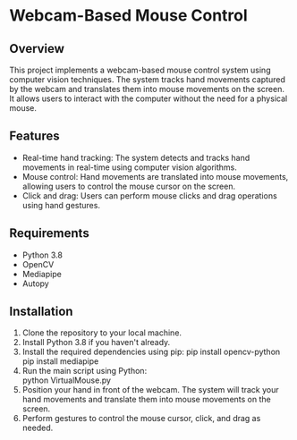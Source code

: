 # Webcam-Based Mouse Control

## Overview
This project implements a webcam-based mouse control system using computer vision techniques. The system tracks hand movements captured by the webcam and translates them into mouse movements on the screen. It allows users to interact with the computer without the need for a physical mouse.

## Features
- Real-time hand tracking: The system detects and tracks hand movements in real-time using computer vision algorithms.
- Mouse control: Hand movements are translated into mouse movements, allowing users to control the mouse cursor on the screen.
- Click and drag: Users can perform mouse clicks and drag operations using hand gestures.

## Requirements
- Python 3.8
- OpenCV
- Mediapipe
- Autopy

## Installation
1. Clone the repository to your local machine.
2. Install Python 3.8 if you haven't already.
3. Install the required dependencies using pip:
      pip install opencv-python   
      pip install mediapipe  
4. Run the main script using Python:  
      python VirtualMouse.py  
6. Position your hand in front of the webcam. The system will track your hand movements and translate them into mouse movements on the screen.
7. Perform gestures to control the mouse cursor, click, and drag as needed.
